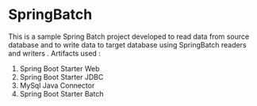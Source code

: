 # SpringBatch
This is a sample Spring Batch project developed to read data from source database and to write data to target database using SpringBatch readers and writers .
Artifacts used :
1. Spring Boot Starter Web
2. Spring Boot Starter JDBC
3. MySql Java Connector
4. Spring Boot Starter Batch
